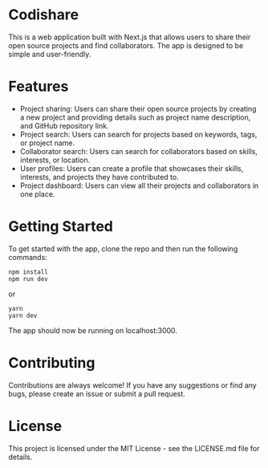 # Codishare

This is a web application built with Next.js that allows users to share their open source projects and find collaborators. The app is designed to be simple and user-friendly.

# Features

- Project sharing: Users can share their open source projects by creating a new project and providing details such as project name description, and GitHub repository link.
- Project search: Users can search for projects based on keywords, tags, or project name.
- Collaborator search: Users can search for collaborators based on skills, interests, or location.
- User profiles: Users can create a profile that showcases their skills, interests, and projects they have contributed to.
- Project dashboard: Users can view all their projects and collaborators in one place.

# Getting Started

To get started with the app, clone the repo and then run the following commands:

```
npm install
npm run dev
```

or

```
yarn
yarn dev
```

The app should now be running on localhost:3000.

# Contributing

Contributions are always welcome! If you have any suggestions or find any bugs, please create an issue or submit a pull request.

# License

This project is licensed under the MIT License - see the LICENSE.md file for details.
